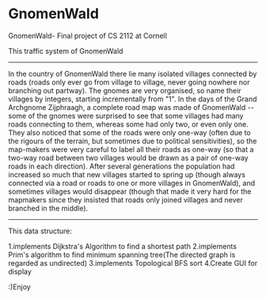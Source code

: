 # GnomenWald
GnomenWald- Final project of CS 2112 at Cornell

This traffic system of GnomenWald
****
In the country of GnomenWald there lie many isolated villages connected by roads (roads only ever go from village to village, never going nowhere nor branching out partway). The gnomes are very organised, so name their villages by integers, starting incrementally from "1". In the days of the Grand Archgnome Zijphraagh, a complete road map was made of GnomenWald -- some of the gnomes were surprised to see that some villages had many roads connecting to them, whereas some had only two, or even only one. They also noticed that some of the roads were only one-way (often due to the rigours of the terrain, but sometimes due to political sensitivities), so the map-makers were very careful to label all their roads as one-way (so that a two-way road between two villages would be drawn as a pair of one-way roads in each direction). After several generations the population had increased so much that new villages started to spring up (though always connected via a road or roads to one or more villages in GnomenWald), and sometimes villages would disappear (though that made it very hard for the mapmakers since they insisted that roads only joined villages and never branched in the middle).
****
This data structure:

1.implements Dijkstra's Algorithm to find a shortest path
2.implements Prim's algorithm to find minimum spanning tree(The directed graph is regarded as undirected)
3.implements Topological BFS sort
4.Create GUI for display 

:)Enjoy

